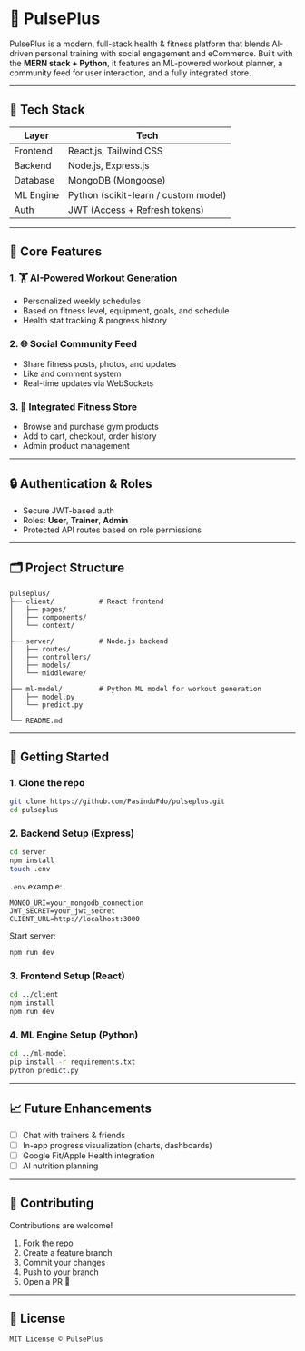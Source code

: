 # 💪 PulsePlus

PulsePlus is a modern, full-stack health & fitness platform that blends AI-driven personal training with social engagement and eCommerce. Built with the **MERN stack + Python**, it features an ML-powered workout planner, a community feed for user interaction, and a fully integrated store.

---

## 🧰 Tech Stack

| Layer     | Tech                       |
|-----------|----------------------------|
| Frontend  | React.js, Tailwind CSS     |
| Backend   | Node.js, Express.js        |
| Database  | MongoDB (Mongoose)         |
| ML Engine | Python (scikit-learn / custom model) |
| Auth      | JWT (Access + Refresh tokens) |

---

## 🧠 Core Features

### 1. 🏋️ AI-Powered Workout Generation
- Personalized weekly schedules
- Based on fitness level, equipment, goals, and schedule
- Health stat tracking & progress history

### 2. 🌐 Social Community Feed
- Share fitness posts, photos, and updates
- Like and comment system
- Real-time updates via WebSockets

### 3. 🛒 Integrated Fitness Store
- Browse and purchase gym products
- Add to cart, checkout, order history
- Admin product management

---

## 🔒 Authentication & Roles

- Secure JWT-based auth
- Roles: **User**, **Trainer**, **Admin**
- Protected API routes based on role permissions

---

## 🗂 Project Structure

```
pulseplus/
├── client/           # React frontend
│   ├── pages/
│   ├── components/
│   └── context/
│
├── server/           # Node.js backend
│   ├── routes/
│   ├── controllers/
│   ├── models/
│   └── middleware/
│
├── ml-model/         # Python ML model for workout generation
│   ├── model.py
│   └── predict.py
│
└── README.md
```

---

## 🚀 Getting Started

### 1. Clone the repo

```bash
git clone https://github.com/PasinduFdo/pulseplus.git
cd pulseplus
```

### 2. Backend Setup (Express)

```bash
cd server
npm install
touch .env
```

`.env` example:
```
MONGO_URI=your_mongodb_connection
JWT_SECRET=your_jwt_secret
CLIENT_URL=http://localhost:3000
```

Start server:
```bash
npm run dev
```

### 3. Frontend Setup (React)

```bash
cd ../client
npm install
npm run dev
```

### 4. ML Engine Setup (Python)

```bash
cd ../ml-model
pip install -r requirements.txt
python predict.py
```

---

## 📈 Future Enhancements

- [ ] Chat with trainers & friends
- [ ] In-app progress visualization (charts, dashboards)
- [ ] Google Fit/Apple Health integration
- [ ] AI nutrition planning

---

## 🧠 Contributing

Contributions are welcome!

1. Fork the repo  
2. Create a feature branch  
3. Commit your changes  
4. Push to your branch  
5. Open a PR 🚀

---

## 📜 License
```
MIT License © PulsePlus
```
